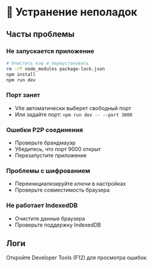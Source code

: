 # 🔧 Устранение неполадок

## Часты проблемы

### Не запускается приложение
```bash
# Очистить кэш и переустановить
rm -rf node_modules package-lock.json
npm install
npm run dev
```

### Порт занят
- Vite автоматически выберет свободный порт
- Или задайте порт: `npm run dev -- --port 3000`

### Ошибки P2P соединения
- Проверьте брандмауэр
- Убедитесь, что порт 9000 открыт
- Перезапустите приложение

### Проблемы с шифрованием
- Переинициализируйте ключи в настройках
- Проверьте совместимость браузера

### Не работает IndexedDB
- Очистите данные браузера
- Проверьте поддержку IndexedDB

## Логи
Откройте Developer Tools (F12) для просмотра ошибок.
